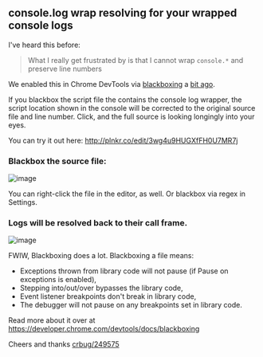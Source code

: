 ## console.log wrap resolving for your wrapped console logs

I've heard this before:

> What I really get frustrated by is that I cannot wrap `console.*` and preserve line numbers

We enabled this in Chrome DevTools via [blackboxing](https://developer.chrome.com/devtools/docs/blackboxing) a [bit ago](https://code.google.com/p/chromium/issues/detail?id=267592#c36).  

If you blackbox the script file the contains the console log wrapper, the script location shown in the console will be corrected to the original source file and line number. Click, and the full source is looking longingly into your eyes.


You can try it out here: http://plnkr.co/edit/3wg4u9HUGXfFH0U7MR7j

### Blackbox the source file:
![image](https://cloud.githubusercontent.com/assets/39191/6423072/5ff2ead8-be95-11e4-87ba-0e5902d1bb0e.png)

You can right-click the file in the editor, as well. Or blackbox via regex in Settings.

### Logs will be resolved back to their call frame.
![image](https://cloud.githubusercontent.com/assets/39191/6423146/9d9426c6-be96-11e4-8fa3-be98171b5d26.png)


FWIW, Blackboxing does a lot. Blackboxing a file means:

* Exceptions thrown from library code will not pause (if Pause on exceptions is enabled),
* Stepping into/out/over bypasses the library code,
* Event listener breakpoints don't break in library code,
* The debugger will not pause on any breakpoints set in library code.

Read more about it over at https://developer.chrome.com/devtools/docs/blackboxing

Cheers and thanks [crbug/249575](https://code.google.com/p/chromium/issues/detail?id=249575#c16)
